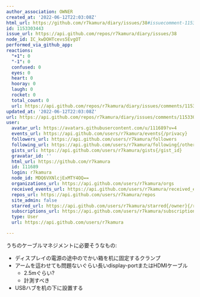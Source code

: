 ```yaml
---
author_association: OWNER
created_at: '2022-06-12T22:03:08Z'
html_url: https://github.com/r7kamura/diary/issues/38#issuecomment-1153303443
id: 1153303443
issue_url: https://api.github.com/repos/r7kamura/diary/issues/38
node_id: IC_kwDOHTcevs5EvgOT
performed_via_github_app: 
reactions:
  "+1": 0
  "-1": 0
  confused: 0
  eyes: 0
  heart: 0
  hooray: 0
  laugh: 0
  rocket: 0
  total_count: 0
  url: https://api.github.com/repos/r7kamura/diary/issues/comments/1153303443/reactions
updated_at: '2022-06-12T22:03:08Z'
url: https://api.github.com/repos/r7kamura/diary/issues/comments/1153303443
user:
  avatar_url: https://avatars.githubusercontent.com/u/111689?v=4
  events_url: https://api.github.com/users/r7kamura/events{/privacy}
  followers_url: https://api.github.com/users/r7kamura/followers
  following_url: https://api.github.com/users/r7kamura/following{/other_user}
  gists_url: https://api.github.com/users/r7kamura/gists{/gist_id}
  gravatar_id: ''
  html_url: https://github.com/r7kamura
  id: 111689
  login: r7kamura
  node_id: MDQ6VXNlcjExMTY4OQ==
  organizations_url: https://api.github.com/users/r7kamura/orgs
  received_events_url: https://api.github.com/users/r7kamura/received_events
  repos_url: https://api.github.com/users/r7kamura/repos
  site_admin: false
  starred_url: https://api.github.com/users/r7kamura/starred{/owner}{/repo}
  subscriptions_url: https://api.github.com/users/r7kamura/subscriptions
  type: User
  url: https://api.github.com/users/r7kamura

---
```

うちのケーブルマネジメントに必要そうなもの:

- ディスプレイの電源の途中のでかい箱を机に固定するクランプ
- アームを這わせても問題ないぐらい長いdisplay-portまたはHDMIケーブル
    - 2.5mぐらい?
    - 計測すべき
- USBハブを机の下に設置する